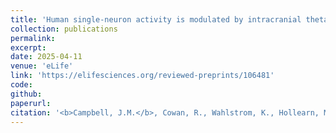```yaml
---
title: 'Human single-neuron activity is modulated by intracranial theta burst stimulation of the basolateral amygdala'
collection: publications
permalink:
excerpt:
date: 2025-04-11
venue: 'eLife'
link: 'https://elifesciences.org/reviewed-preprints/106481'
code:
github:
paperurl:
citation: '<b>Campbell, J.M.</b>, Cowan, R., Wahlstrom, K., Hollearn, M., Jensen, D., Davis, T., Rahimpour, S., Shofty, B., Arain, A., Rolston, J.D., Hamann, S., Wang, S., Eisenman, L., Swift, J. Xie, T., Brunner, P., Manns, J., Inman, C., Smith, E., Willie, J. <i>eLife.</i> 2025.'
---
```

